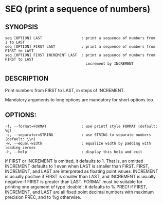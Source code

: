 # SEQ (print a sequence of numbers)

## SYNOPSIS

    seq [OPTION] LAST                  : print a sequence of numbers from 1 to LAST
    seq [OPTION] FIRST LAST            : print a sequence of numbers from FIRST to LAST
    seq [OPTION] FIRST INCREMENT LAST  : print a sequence of numbers from FIRST to LAST
                                         increment by INCREMENT
## DESCRIPTION

Print numbers from FIRST to LAST, in steps of INCREMENT.

Mandatory arguments to long options are mandatory for short options too.

## OPTIONS:

    -f, --format=FORMAT                : use printf style FORMAT (default: %g)
    -s, --separator=STRING             : use STRING to separate numbers (default: \\n)
    -w, --equal-width                  : equalize width by padding with leading zeroes
    -h, --help                         : display this help and exit

If  FIRST  or INCREMENT is omitted, it defaults to 1. That is, an omitted 
INCREMENT defaults to 1 even when LAST is smaller than FIRST.  FIRST, INCREMENT,
and LAST are interpreted as floating point values.  INCREMENT is usually positive
if FIRST is smaller than LAST, and INCREMENT is usually negative if FIRST 
is greater than LAST.  FORMAT must be suitable for printing one argument 
of type 'double'; it defaults to %.PRECf  if  FIRST,  INCREMENT, and LAST 
are all fixed point decimal numbers with maximum precision PREC, and to %g otherwise.
